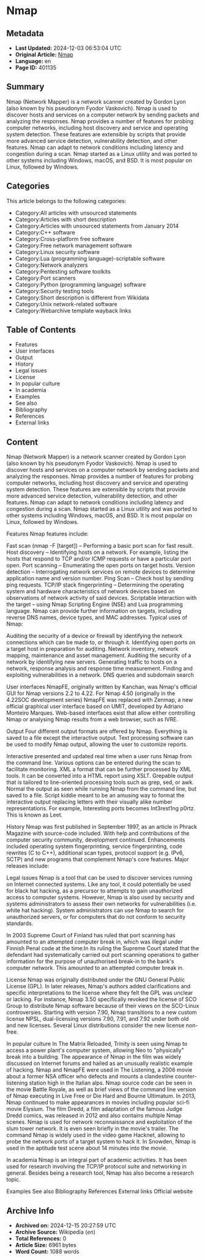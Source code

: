 # Nmap

## Metadata
- **Last Updated:** 2024-12-03 06:53:04 UTC
- **Original Article:** [Nmap](https://en.wikipedia.org/wiki/Nmap)
- **Language:** en
- **Page ID:** 401135

## Summary
Nmap (Network Mapper) is a network scanner created by Gordon Lyon (also known by his pseudonym Fyodor Vaskovich). Nmap is used to discover hosts and services on a computer network by sending packets and analyzing the responses.
Nmap provides a number of features for probing computer networks, including host discovery and service and operating system detection. These features are extensible by scripts that provide more advanced service detection, vulnerability detection, and other features. Nmap can adapt to network conditions including latency and congestion during a scan.
Nmap started as a Linux utility and was ported to other systems including Windows, macOS, and BSD. It is most popular on Linux, followed by Windows.

## Categories
This article belongs to the following categories:

- Category:All articles with unsourced statements
- Category:Articles with short description
- Category:Articles with unsourced statements from January 2014
- Category:C++ software
- Category:Cross-platform free software
- Category:Free network management software
- Category:Linux security software
- Category:Lua (programming language)-scriptable software
- Category:Network analyzers
- Category:Pentesting software toolkits
- Category:Port scanners
- Category:Python (programming language) software
- Category:Security testing tools
- Category:Short description is different from Wikidata
- Category:Unix network-related software
- Category:Webarchive template wayback links

## Table of Contents

- Features
- User interfaces
- Output
- History
- Legal issues
- License
- In popular culture
- In academia
- Examples
- See also
- Bibliography
- References
- External links

## Content

Nmap (Network Mapper) is a network scanner created by Gordon Lyon (also known by his pseudonym Fyodor Vaskovich). Nmap is used to discover hosts and services on a computer network by sending packets and analyzing the responses.
Nmap provides a number of features for probing computer networks, including host discovery and service and operating system detection. These features are extensible by scripts that provide more advanced service detection, vulnerability detection, and other features. Nmap can adapt to network conditions including latency and congestion during a scan.
Nmap started as a Linux utility and was ported to other systems including Windows, macOS, and BSD. It is most popular on Linux, followed by Windows.

Features
Nmap features include:

Fast scan (nmap -F [target]) – Performing a basic port scan for fast result.
Host discovery – Identifying hosts on a network. For example, listing the hosts that respond to TCP and/or ICMP requests or have a particular port open.
Port scanning – Enumerating the open ports on target hosts.
Version detection – Interrogating network services on remote devices to determine application name and version number.
Ping Scan – Check host by sending ping requests.
TCP/IP stack fingerprinting – Determining the operating system and hardware characteristics of network devices based on observations of network activity of said devices.
Scriptable interaction with the target – using Nmap Scripting Engine (NSE) and Lua programming language.
Nmap can provide further information on targets, including reverse DNS names, device types, and MAC addresses.
Typical uses of Nmap:

Auditing the security of a device or firewall by identifying the network connections which can be made to, or through it.
Identifying open ports on a target host in preparation for auditing.
Network inventory, network mapping, maintenance and asset management.
Auditing the security of a network by identifying new servers.
Generating traffic to hosts on a network, response analysis  and response time measurement.
Finding and exploiting vulnerabilities in a network.
DNS queries and subdomain search

User interfaces
NmapFE, originally written by Kanchan, was Nmap's official GUI for Nmap versions 2.2 to 4.22. For Nmap 4.50 (originally in the 4.22SOC development series) NmapFE was replaced with Zenmap, a new official graphical user interface based on UMIT, developed by Adriano Monteiro Marques.
Web-based interfaces exist that allow either controlling Nmap or analysing Nmap results from a web browser, such as IVRE.

Output
Four different output formats are offered by Nmap. Everything is saved to a file except the interactive output. Text processing software can be used to modify Nmap output, allowing the user to customize reports.

Interactive
presented and updated real time when a user runs Nmap from the command line. Various options can be entered during the scan to facilitate monitoring.
XML
a format that can be further processed by XML tools. It can be converted into a HTML report using XSLT.
Grepable
output that is tailored to line-oriented processing tools such as grep, sed, or awk.
Normal
the output as seen while running Nmap from the command line, but saved to a file.
Script kiddie
meant to be an amusing way to format the interactive output replacing letters with their visually alike number representations. For example, Interesting ports becomes Int3rest1ng p0rtz. This is known as Leet.

History
Nmap was first published in September 1997, as an article in Phrack Magazine with source-code included. With help and contributions of the computer security community, development continued. Enhancements included operating system fingerprinting, service fingerprinting, code rewrites (C to C++), additional scan types, protocol support (e.g. IPv6, SCTP) and new programs that complement Nmap's core features.
Major releases include:

Legal issues
Nmap is a tool that can be used to discover services running on Internet connected systems. Like any tool, it could potentially be used for black hat hacking, as a precursor to attempts to gain unauthorized access to computer systems. However, Nmap is also used by security and systems administrators to assess their own networks for vulnerabilities (i.e. white hat hacking).
System administrators can use Nmap to search for unauthorized servers, or for computers that do not conform to security standards.

In 2003 Supreme Court of Finland has ruled that port scanning has amounted to an attempted computer break in, which was illegal under Finnish Penal code at the time:In its ruling the Supreme Court stated that the defendant had systematically carried out port scanning operations to gather information for the purpose of unauthorised break-in to the bank's computer network. This amounted to an attempted computer break in.

License
Nmap was originally distributed under the GNU General Public License (GPL). In later releases, Nmap's authors added clarifications and specific interpretations to the license where they felt the GPL was unclear or lacking. For instance, Nmap 3.50 specifically revoked the license of SCO Group to distribute Nmap software because of their views on the SCO-Linux controversies.
Starting with version 7.90, Nmap transitions to a new custom license NPSL, dual-licensing versions 7.90, 7.91, and 7.92 under both old and new licenses. Several Linux distributions consider the new license non-free.

In popular culture
In The Matrix Reloaded, Trinity is seen using Nmap to access a power plant's computer system, allowing Neo to "physically" break into a building. The appearance of Nmap in the film was widely discussed on Internet forums and hailed as an unusually realistic example of hacking.
Nmap and NmapFE were used in The Listening, a 2006 movie about a former NSA officer who defects and mounts a clandestine counter-listening station high in the Italian alps.
Nmap source code can be seen in the movie Battle Royale, as well as brief views of the command line version of Nmap executing in Live Free or Die Hard and Bourne Ultimatum. In 2013, Nmap continued to make appearances in movies including popular sci-fi movie Elysium.
The film Dredd, a film adaptation of the famous Judge Dredd comics, was released in 2012 and also contains multiple Nmap scenes. Nmap is used for network reconnaissance and exploitation of the slum tower network. It is even seen briefly in the movie's trailer.
The command Nmap is widely used in the video game Hacknet, allowing to probe the network ports of a target system to hack it.
In Snowden, Nmap is used in the aptitude test scene about 14 minutes into the movie.

In academia
Nmap is an integral part of academic activities. It has been used for research involving the TCP/IP protocol suite and networking in general. Besides being a research tool, Nmap has also become a research topic.

Examples
See also
Bibliography
References
External links
Official website

## Archive Info
- **Archived on:** 2024-12-15 20:27:59 UTC
- **Archive Source:** Wikipedia (_en_)
- **Total References:** 0
- **Article Size:** 6961 bytes
- **Word Count:** 1088 words
